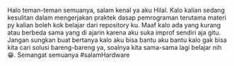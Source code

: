 <p>Halo teman-teman semuanya, salam kenal ya aku Hilal. Kalo kalian sedang kesulitan dalam mengerjakan praktek dasap pemrograman terutama materi py kalian boleh kok belajar dari repository ku. Maaf kalo ada yang kurang atau berbeda sama yang di ajarin karena aku suka improf sendiri aja gitu. Jangan sungkan buat bertanya kalo aku bisa bantu aku bantu kalo gak bisa kita cari solusi bareng-bareng ya, soalnya kita sama-sama lagi belajar nih 😁. Semangat semuanya #salamHardware</p>
